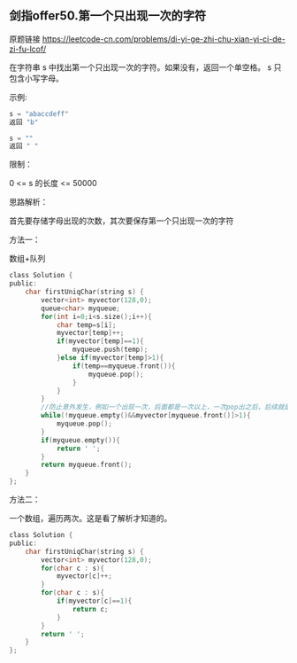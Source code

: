 ## 剑指offer50.第一个只出现一次的字符

原题链接 https://leetcode-cn.com/problems/di-yi-ge-zhi-chu-xian-yi-ci-de-zi-fu-lcof/

在字符串 s 中找出第一个只出现一次的字符。如果没有，返回一个单空格。 s 只包含小写字母。

示例:

```c
s = "abaccdeff"
返回 "b"

s = "" 
返回 " "
```

限制：

0 <= s 的长度 <= 50000

思路解析：

首先要存储字母出现的次数，其次要保存第一个只出现一次的字符

方法一：

数组+队列

```c
class Solution {
public:
    char firstUniqChar(string s) {
        vector<int> myvector(128,0);
        queue<char> myqueue;
        for(int i=0;i<s.size();i++){
            char temp=s[i];
            myvector[temp]++;
            if(myvector[temp]==1){
                myqueue.push(temp);
            }else if(myvector[temp]>1){
                if(temp==myqueue.front()){
                    myqueue.pop();
                }
            }
        }
        //防止意外发生，例如一个出现一次，后面都是一次以上，一次pop出之后，后续就是两次，所以需要多加一次保障。
        while(!myqueue.empty()&&myvector[myqueue.front()]>1){
            myqueue.pop();
        }
        if(myqueue.empty()){
            return ' ';
        }
        return myqueue.front();
    }
};
```

方法二：

一个数组，遍历两次。这是看了解析才知道的。

```c
class Solution {
public:
	char firstUniqChar(string s) {
        vector<int> myvector(128,0);
        for(char c : s){
            myvector[c]++;
        }
        for(char c : s){
            if(myvector[c]==1){
                return c;
            }
        }
        return ' ';
    }
};
```

